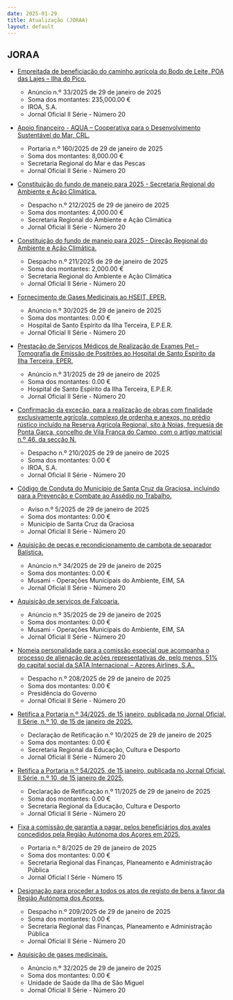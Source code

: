 ```yaml
---
date: 2025-01-29
title: Atualização (JORAA)
layout: default
---
```

## JORAA

* [Empreitada de beneficiação do caminho agrícola do Bodo de Leite, POA das Lajes – Ilha do Pico.](https://jo.azores.gov.pt/#/ato/b3bd0d34-1178-4a9f-a1ad-165909b4296f)
  * Anúncio n.º 33/2025 de 29 de janeiro de 2025
  * Soma dos montantes: 235,000.00 €
  * IROA, S.A.
  * Jornal Oficial II Série - Número 20

* [Apoio financeiro - AQUA – Cooperativa para o Desenvolvimento Sustentável do Mar, CRL.](https://jo.azores.gov.pt/#/ato/1d88baf7-ac15-4728-b439-1197b8372c22)
  * Portaria n.º 160/2025 de 29 de janeiro de 2025
  * Soma dos montantes: 8,000.00 €
  * Secretaria Regional do Mar e das Pescas
  * Jornal Oficial II Série - Número 20

* [Constituição do fundo de maneio para 2025 - Secretaria Regional do Ambiente e Ação Climática.](https://jo.azores.gov.pt/#/ato/662c96c2-f36b-4d07-bdb4-a19ef939f406)
  * Despacho n.º 212/2025 de 29 de janeiro de 2025
  * Soma dos montantes: 4,000.00 €
  * Secretaria Regional do Ambiente e Ação Climática
  * Jornal Oficial II Série - Número 20

* [Constituição do fundo de maneio para 2025 - Direção Regional do Ambiente e Ação Climática.](https://jo.azores.gov.pt/#/ato/6c11d2eb-2c18-46a5-a4b1-fb4e589449cb)
  * Despacho n.º 211/2025 de 29 de janeiro de 2025
  * Soma dos montantes: 2,000.00 €
  * Secretaria Regional do Ambiente e Ação Climática
  * Jornal Oficial II Série - Número 20

* [Fornecimento de Gases Medicinais ao HSEIT, EPER.](https://jo.azores.gov.pt/#/ato/fa2bce95-71f4-4311-b02e-670a27061173)
  * Anúncio n.º 30/2025 de 29 de janeiro de 2025
  * Soma dos montantes: 0.00 €
  * Hospital de Santo Espírito da Ilha Terceira, E.P.E.R.
  * Jornal Oficial II Série - Número 20

* [Prestação de Serviços Médicos de Realização de Exames Pet – Tomografia de Emissão de Positrões ao Hospital de Santo Espírito da Ilha Terceira, EPER.](https://jo.azores.gov.pt/#/ato/dec5ef2f-986f-4aa4-8c14-7d2e134e7083)
  * Anúncio n.º 31/2025 de 29 de janeiro de 2025
  * Soma dos montantes: 0.00 €
  * Hospital de Santo Espírito da Ilha Terceira, E.P.E.R.
  * Jornal Oficial II Série - Número 20

* [Confirmação da exceção, para a realização de obras com finalidade exclusivamente agrícola, complexo de ordenha e anexos, no prédio rústico incluído na Reserva Agrícola Regional, sito à Noias, freguesia de Ponta Garça, concelho de Vila Franca do Campo, com o artigo matricial n.º 46, da secção N.](https://jo.azores.gov.pt/#/ato/90720a09-dec2-48e4-b77d-a636cb0c2035)
  * Despacho n.º 210/2025 de 29 de janeiro de 2025
  * Soma dos montantes: 0.00 €
  * IROA, S.A.
  * Jornal Oficial II Série - Número 20

* [Código de Conduta do Município de Santa Cruz da Graciosa, incluindo para a Prevenção e Combate ao Assédio no Trabalho.](https://jo.azores.gov.pt/#/ato/afe01dc2-d28e-443f-b067-960262916f79)
  * Aviso n.º 5/2025 de 29 de janeiro de 2025
  * Soma dos montantes: 0.00 €
  * Município de Santa Cruz da Graciosa
  * Jornal Oficial II Série - Número 20

* [Aquisição de peças e recondicionamento de cambota de separador Balística.](https://jo.azores.gov.pt/#/ato/647f4e43-1dd3-4504-94af-9b8ff6333df9)
  * Anúncio n.º 34/2025 de 29 de janeiro de 2025
  * Soma dos montantes: 0.00 €
  * Musami - Operações Municipais do Ambiente, EIM, SA
  * Jornal Oficial II Série - Número 20

* [Aquisição de serviços de Falcoaria.](https://jo.azores.gov.pt/#/ato/f3e3c297-75fc-4bc2-9342-75265abe0e97)
  * Anúncio n.º 35/2025 de 29 de janeiro de 2025
  * Soma dos montantes: 0.00 €
  * Musami - Operações Municipais do Ambiente, EIM, SA
  * Jornal Oficial II Série - Número 20

* [Nomeia personalidade para a comissão especial que acompanha o processo de alienação de ações representativas de, pelo menos, 51% do capital social da SATA Internacional – Azores Airlines, S.A..](https://jo.azores.gov.pt/#/ato/6cb9e26a-caf6-4add-b885-1ff6668d2aeb)
  * Despacho n.º 208/2025 de 29 de janeiro de 2025
  * Soma dos montantes: 0.00 €
  * Presidência do Governo
  * Jornal Oficial II Série - Número 20

* [Retifica a Portaria n.º 34/2025, de 15 janeiro, publicada no Jornal Oficial, II Série, n.º 10, de 15 de janeiro de 2025.](https://jo.azores.gov.pt/#/ato/5b3bb9f6-6592-4f5b-b240-560858d78207)
  * Declaração de Retificação n.º 10/2025 de 29 de janeiro de 2025
  * Soma dos montantes: 0.00 €
  * Secretaria Regional da Educação, Cultura e Desporto
  * Jornal Oficial II Série - Número 20

* [Retifica a Portaria n.º 54/2025, de 15 janeiro, publicada no Jornal Oficial, II Série, n.º 10, de 15 janeiro de 2025.](https://jo.azores.gov.pt/#/ato/ce9ab307-1552-4de5-88c0-4d57e70930e6)
  * Declaração de Retificação n.º 11/2025 de 29 de janeiro de 2025
  * Soma dos montantes: 0.00 €
  * Secretaria Regional da Educação, Cultura e Desporto
  * Jornal Oficial II Série - Número 20

* [Fixa a comissão de garantia a pagar, pelos beneficiários dos avales concedidos pela Região Autónoma dos Açores em 2025.](https://jo.azores.gov.pt/#/ato/5ef65351-eb79-42b7-8f75-562118d8635b)
  * Portaria n.º 8/2025 de 29 de janeiro de 2025
  * Soma dos montantes: 0.00 €
  * Secretaria Regional das Finanças, Planeamento e Administração Pública
  * Jornal Oficial I Série - Número 15

* [Designação para proceder a todos os atos de registo de bens a favor da Região Autónoma dos Açores.](https://jo.azores.gov.pt/#/ato/b934858f-6179-47a1-a2b6-c1371cf040ed)
  * Despacho n.º 209/2025 de 29 de janeiro de 2025
  * Soma dos montantes: 0.00 €
  * Secretaria Regional das Finanças, Planeamento e Administração Pública
  * Jornal Oficial II Série - Número 20

* [Aquisição de gases medicinais.](https://jo.azores.gov.pt/#/ato/6bd3fb54-b451-4213-b28c-3ecb601ecf9a)
  * Anúncio n.º 32/2025 de 29 de janeiro de 2025
  * Soma dos montantes: 0.00 €
  * Unidade de Saúde da Ilha de São Miguel
  * Jornal Oficial II Série - Número 20
